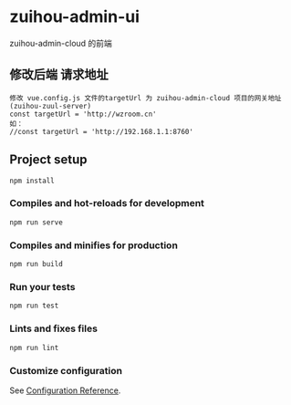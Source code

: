 # zuihou-admin-ui
zuihou-admin-cloud 的前端

## 修改后端 请求地址
```
修改 vue.config.js 文件的targetUrl 为 zuihou-admin-cloud 项目的网关地址(zuihou-zuul-server)
const targetUrl = 'http://wzroom.cn'
如：
//const targetUrl = 'http://192.168.1.1:8760'
```
## Project setup
```
npm install
```

### Compiles and hot-reloads for development
```
npm run serve
```

### Compiles and minifies for production
```
npm run build
```

### Run your tests
```
npm run test
```

### Lints and fixes files
```
npm run lint
```

### Customize configuration
See [Configuration Reference](https://cli.vuejs.org/config/).
